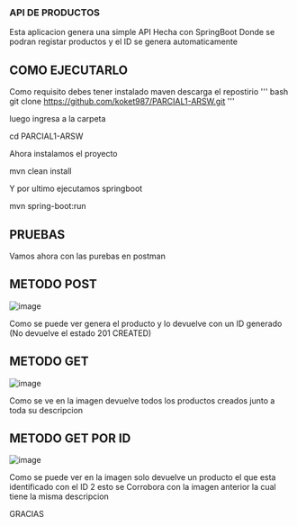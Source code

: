 ### API DE PRODUCTOS
Esta aplicacion genera una simple API Hecha con SpringBoot
Donde se podran registar productos y el ID se genera automaticamente
## COMO EJECUTARLO
Como requisito debes tener instalado maven
descarga el repostirio
''' bash
git clone https://github.com/koket987/PARCIAL1-ARSW.git
'''

luego ingresa a la carpeta

cd PARCIAL1-ARSW

Ahora instalamos el proyecto

mvn clean install

Y por ultimo ejecutamos springboot

mvn spring-boot:run

## PRUEBAS
Vamos ahora con las purebas en postman

## METODO POST

![image](https://github.com/user-attachments/assets/3c74d279-424e-4760-aa22-fad513cb5a6d)

Como se puede ver genera el producto y lo devuelve con un ID generado
(No devuelve el estado 201 CREATED)

## METODO GET

![image](https://github.com/user-attachments/assets/ed60ca3b-db4f-42a4-bdd2-e6cd2c74cdb5)

Como se ve en la imagen devuelve todos los productos creados junto a toda su descripcion

## METODO GET POR ID

![image](https://github.com/user-attachments/assets/0204dc2d-f53e-4674-bc39-596eadd0d2af)

Como se puede ver en la imagen solo devuelve un producto el que esta identificado con el ID 2
esto se Corrobora con la imagen anterior la cual tiene la misma descripcion


GRACIAS



